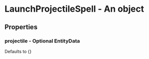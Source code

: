 

# LaunchProjectileSpell - An object



## Properties



### projectile - Optional EntityData



Defaults to {}

